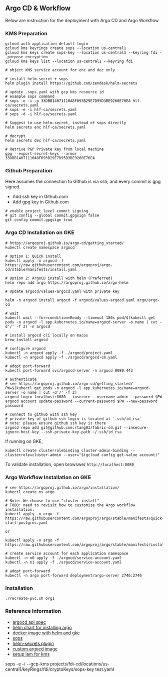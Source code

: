 ## Argo CD & Workflow
Below are instruction for the deployment with Argo CD and Argo Workflow

### KMS Preparation
```shell script
gcloud auth application-default login
gcloud kms keyrings create sops --location us-central1
gcloud kms keys create sops-key --location us-central1 --keyring fdi --purpose encryption
gcloud kms keys list --location us-central1 --keyring fdi

# object KMS service account for enc and dec only

# install helm-secret + sops
helm plugin install https://github.com/zendesk/helm-secrets

# update .sops.yaml with gcp kms resource id
# example sops command
# sops -e -i -p 33DBB14071110A8F093B29E7D95D3BE9260E76EA hlf-ca/secrets.yaml
# sops -e -i hlf-ca/secrets.yaml
# sops -d -i hlf-ca/secrets.yaml

# Suggest to use helm-secret, instead of sops directly
helm secrets enc hlf-ca/secrets.yaml

# decrypt
helm secrets dec hlf-ca/secrets.yaml

# Retrive PGP Private key from local machine
gpg --export-secret-keys --armor 33DBB14071110A8F093B29E7D95D3BE9260E76EA
```

### Github Preparation
Here assumes the connection to Github is via ssh; and every commit is gpg signed.

- Add ssh key in Github.com
- Add gpg key in Github.com

```shell script
# enable project level commit signing
# git config --global commit.gpgsign false
git config commit.gpgsign true
```


### Argo CD Installation on GKE
```shell script
# https://argoproj.github.io/argo-cd/getting_started/
kubectl create namespace argocd

# Option 1: Quick install
kubectl apply -n argocd -f https://raw.githubusercontent.com/argoproj/argo-cd/stable/manifests/install.yaml

# Option 2: ArgoCD install with helm (Preferred)
helm repo add argo https://argoproj.github.io/argo-helm

# Update argocd/values-argocd.yaml with private key

helm -n argocd install argocd -f argocd/values-argocd.yaml argo/argo-cd

# wait
kubectl wait --for=condition=Ready --timeout 180s pod/$(kubectl get pods -n argocd -l app.kubernetes.io/name=argocd-server -o name | cut -d'/' -f 2) -n argocd

# install argocd cli locally on macos
brew install argocd

# configure argocd
kubectl -n argocd apply -f ./argocd/project.yaml
kubectl -n argocd apply -f ./argocd/argocd-cm.yaml

# adopt port-forward
kubectl port-forward svc/argocd-server -n argocd 8080:443

# authenticate
# see https://argoproj.github.io/argo-cd/getting_started/
PW=$(kubectl get pods -n argocd -l app.kubernetes.io/name=argocd-server -o name | cut -d'/' -f 2)
argocd login localhost:8080 --insecure --username admin --password $PW
argocd account update-password --current-password $PW --new-password password

# connect to github with ssh key
# private key of github ssh login is located at `.ssh/id_rsa`
# note: please ensure github ssh key is there
argocd repo add git@github.com:rtang03/fabric-cd.git --insecure-ignore-host-key --ssh-private-key-path ~/.ssh/id_rsa
```

If running on GKE,
```shell script
kubectl create clusterrolebinding cluster-admin-binding --clusterrole=cluster-admin --user="$(gcloud config get-value account)"
```

To validate installation, open browswer `http://localhost:8080`

### Argo Workflow Installation on GKE
```shell script
# see https://argoproj.github.io/argo/installation/
kubectl create ns argo

# Note: We choose to use "cluster-install"
# TODO: need to revisit how to customize the Argo workflow installation.
kubectl apply -n argo -f https://raw.githubusercontent.com/argoproj/argo/stable/manifests/quick-start-postgres.yaml

or

kubectl apply -n argo -f https://raw.githubusercontent.com/argoproj/argo/stable/manifests/install.yaml

# create service account for each application namespace
kubectl -n n0 apply -f ./argocd/service-account.yaml
kubectl -n n1 apply -f ./argocd/service-account.yaml

# adopt port-forward
kubectl -n argo port-forward deployment/argo-server 2746:2746
```

### Installation
```shell script
./recreate-pvc.sh org1

```

### Reference Information
- [argocd api spec](https://github.com/argoproj/argo/blob/master/api/openapi-spec/swagger.json)
- [helm chart for installing argo](https://github.com/argoproj/argo-helm/tree/master/charts/argo-cd)
- [docker image with helm and gke](https://hub.docker.com/r/devth/helm)
- [sops](https://github.com/mozilla/sops#test-with-the-dev-pgp-key)
- [helm-secrets plugin](https://github.com/zendesk/helm-secrets)
- [custom argocd image](https://medium.com/faun/handling-kubernetes-secrets-with-argocd-and-sops-650df91de173)
- [setup iam for kms](https://cloud.google.com/kms/docs/iam)

sops -e -i --gcp-kms projects/fdi-cd/locations/us-central1/keyRings/fdi/cryptoKeys/sops-key test.yaml

